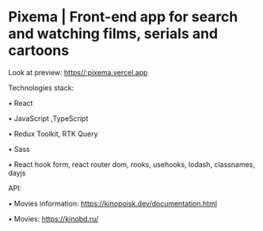 # Pixema | Front-end app for search and watching films, serials and cartoons
Look at preview: [https//:pixema.vercel.app](https://pixema.vercel.app/)

Technologies stack: 

• React

• JavaScript ,TypeScript

• Redux Toolkit, RTK Query

• Sass

• React hook form, react router dom, rooks, usehooks, lodash, classnames, dayjs

API: 

• Movies information: https://kinopoisk.dev/documentation.html

• Movies: https://kinobd.ru/
